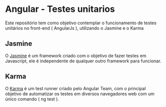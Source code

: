 # Angular - Testes unitarios 
Este repositório tem como objetivo contemplar o funcionamento de testes unitários no front-end ( AngularJs ), 
utilizando o Jasmine e o Karma

## Jasmine 

O [Jasmine](https://jasmine.github.io/) é um framework criado com o objetivo de fazer testes em Javascript, ele é independente de qualquer outro framework para funcionar.

## Karma 

O [Karma](https://angular.io/guide/testing) é um test runner criado pelo Angular Team, com o principal objetivo de automatizar os testes em diversos navegadores web com um único comando ( ng test ). 
